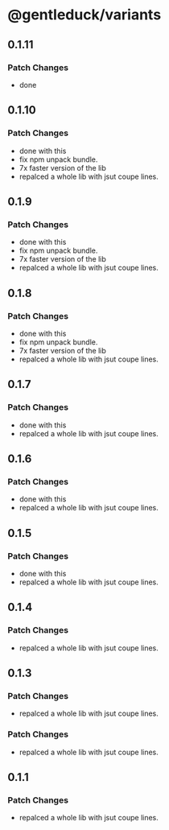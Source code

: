 # @gentleduck/variants

## 0.1.11

### Patch Changes

- done

## 0.1.10

### Patch Changes

- done with this
- fix npm unpack bundle.
- 7x faster version of the lib
- repalced a whole lib with jsut coupe lines.

## 0.1.9

### Patch Changes

- done with this
- fix npm unpack bundle.
- 7x faster version of the lib
- repalced a whole lib with jsut coupe lines.

## 0.1.8

### Patch Changes

- done with this
- fix npm unpack bundle.
- 7x faster version of the lib
- repalced a whole lib with jsut coupe lines.

## 0.1.7

### Patch Changes

- done with this
- repalced a whole lib with jsut coupe lines.

## 0.1.6

### Patch Changes

- done with this
- repalced a whole lib with jsut coupe lines.

## 0.1.5

### Patch Changes

- done with this
- repalced a whole lib with jsut coupe lines.

## 0.1.4

### Patch Changes

- repalced a whole lib with jsut coupe lines.

## 0.1.3

### Patch Changes

- repalced a whole lib with jsut coupe lines.

### Patch Changes

- repalced a whole lib with jsut coupe lines.

## 0.1.1

### Patch Changes

- repalced a whole lib with jsut coupe lines.
